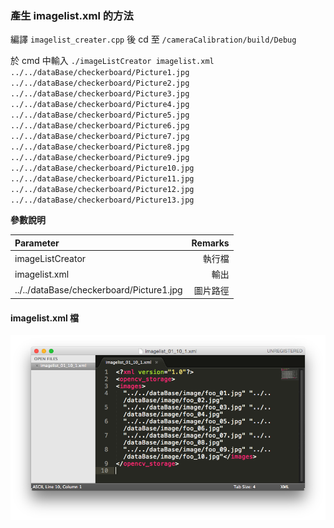 ### 產生 imagelist.xml 的方法

編譯 `imagelist_creater.cpp` 後 cd 至 `/cameraCalibration/build/Debug` 

於 cmd 中輸入 `./imageListCreator imagelist.xml ../../dataBase/checkerboard/Picture1.jpg ../../dataBase/checkerboard/Picture2.jpg ../../dataBase/checkerboard/Picture3.jpg ../../dataBase/checkerboard/Picture4.jpg ../../dataBase/checkerboard/Picture5.jpg ../../dataBase/checkerboard/Picture6.jpg ../../dataBase/checkerboard/Picture7.jpg ../../dataBase/checkerboard/Picture8.jpg ../../dataBase/checkerboard/Picture9.jpg ../../dataBase/checkerboard/Picture10.jpg ../../dataBase/checkerboard/Picture11.jpg ../../dataBase/checkerboard/Picture12.jpg ../../dataBase/checkerboard/Picture13.jpg`

**參數說明**

| Parameter | Remarks |
| :--------------------------------------- | --------------: |
| imageListCreator | 執行檔 |
| imagelist.xml | 輸出 |
| ../../dataBase/checkerboard/Picture1.jpg | 圖片路徑 |

#### imagelist.xml 檔

![](https://github.com/WeiTingChen1217/OpenCV_cameraCalibration/blob/master/imageListCreator/Screen%20Shot%202017-02-08%20at%205.26.27%20PM.png)

